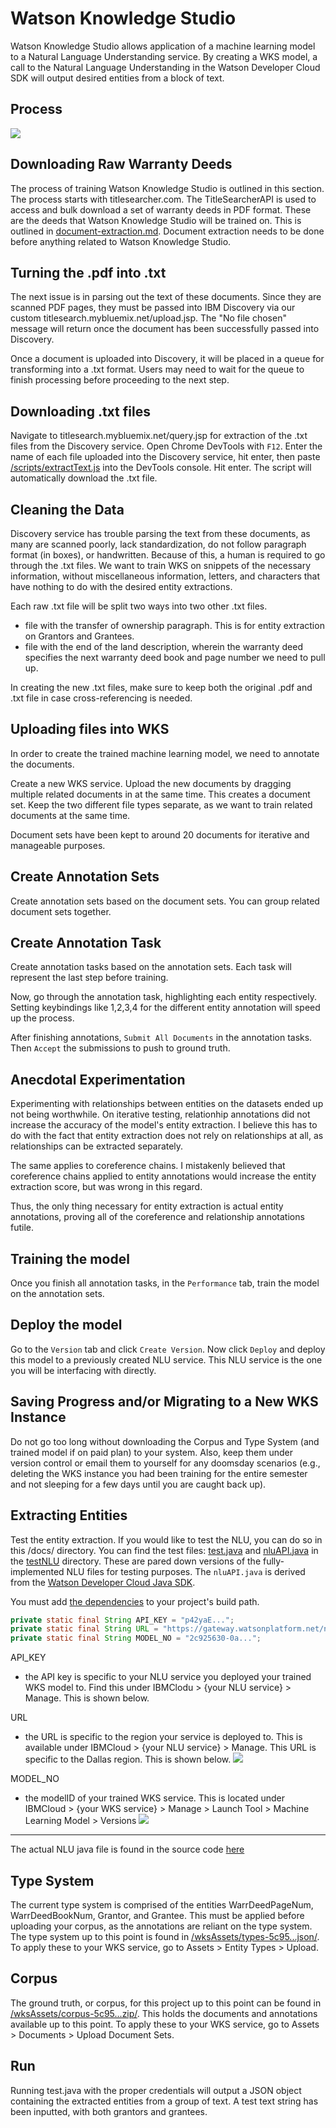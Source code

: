 # Watson Knowledge Studio
Watson Knowledge Studio allows application of a machine learning model to a Natural Language Understanding service. By creating a WKS model, a call to the Natural Language Understanding in the Watson Developer Cloud SDK will output desired entities from a block of text.

## Process
![](docs-images/process.png)
## Downloading Raw Warranty Deeds 
The process of training Watson Knowledge Studio is outlined in this section. The process starts with titlesearcher.com. The TitleSearcherAPI is used to access and bulk download a set of warranty deeds in PDF format. These are the deeds that Watson Knowledge Studio will be trained on. This is outlined in [document-extraction.md](document-extraction.md). Document extraction needs to be done before anything related to Watson Knowledge Studio. 

## Turning the .pdf into .txt
The next issue is in parsing out the text of these documents. Since they are scanned PDF pages, they must be passed into IBM Discovery via our custom titlesearch.mybluemix.net/upload.jsp. The "No file chosen" message will return once the document has been successfully passed into Discovery.

Once a document is uploaded into Discovery, it will be placed in a queue for transforming into a .txt format. Users may need to wait for the queue to finish processing before proceeding to the next step. 

## Downloading .txt files
Navigate to titlesearch.mybluemix.net/query.jsp for extraction of the .txt files from the Discovery service. Open Chrome DevTools with ```F12```. Enter the name of each file uploaded into the Discovery service, hit enter, then paste [/scripts/extractText.js](scripts/extractText.js) into the DevTools console. Hit enter. The script will automatically download the .txt file.

## Cleaning the Data
Discovery service has trouble parsing the text from these documents, as many are scanned poorly, lack standardization, do not follow paragraph format (in boxes), or handwritten. Because of this, a human is required to go through the .txt files. We want to train WKS on snippets of the necessary information, without miscellaneous information, letters, and characters that have nothing to do with the desired entity extractions. 

Each raw .txt file will be split two ways into two other .txt files.
- file with the transfer of ownership paragraph. This is for entity extraction on Grantors and Grantees.
- file with the end of the land description, wherein the warranty deed specifies the next warranty deed book and page number we need to pull up. 

In creating the new .txt files, make sure to keep both the original .pdf and .txt file in case cross-referencing is needed. 

## Uploading files into WKS 
In order to create the trained machine learning model, we need to annotate the documents. 

Create a new WKS service. Upload the new documents by dragging multiple related documents in at the same time. This creates a document set. Keep the two different file types separate, as we want to train related documents at the same time. 

Document sets have been kept to around 20 documents for iterative and manageable purposes. 

## Create Annotation Sets
Create annotation sets based on the document sets. You can group related document sets together.

## Create Annotation Task
Create annotation tasks based on the annotation sets. Each task will represent the last step before training. 

Now, go through the annotation task, highlighting each entity respectively. Setting keybindings like 1,2,3,4 for the different entity annotation will speed up the process. 

After finishing annotations, ```Submit All Documents``` in the annotation tasks. Then ```Accept``` the submissions to push to ground truth.

## Anecdotal Experimentation
Experimenting with relationships between entities on the datasets ended up not being worthwhile. On iterative testing, relationhip annotations did not increase the accuracy of the model's entity extraction. I believe this has to do with the fact that entity extraction does not rely on relationships at all, as relationships can be extracted separately. 

The same applies to coreference chains. I mistakenly believed that coreference chains applied to entity annotations would increase the entity extraction score, but was wrong in this regard. 

Thus, the only thing necessary for entity extraction is actual entity annotations, proving all of the coreference and relationship annotations futile. 

## Training the model
Once you finish all annotation tasks, in the ```Performance``` tab, train the model on the annotation sets. 

## Deploy the model
Go to the ```Version``` tab and click ```Create Version```. Now click ```Deploy``` and deploy this model to a previously created NLU service. This NLU service is the one you will be interfacing with directly. 

## Saving Progress and/or Migrating to a New WKS Instance 
Do not go too long without downloading the Corpus and Type System (and trained model if on paid plan) to your system. Also, keep them under version control or email them to yourself for any doomsday scenarios (e.g., deleting the WKS instance you had been training for the entire semester and not sleeping for a few days until you are caught back up).

## Extracting Entities
Test the entity extraction. If you would like to test the NLU, you can do so in this /docs/ directory. You can find the  test files: [test.java](testNLU/test.java) and [nluAPI.java](testNLU/nluAPI.java) in the [testNLU](testNLU/) directory. These are pared down versions of the fully-implemented NLU files for testing purposes. The ```nluAPI.java``` is derived from the [Watson Developer Cloud Java SDK](https://github.com/watson-developer-cloud/java-sdk/tree/master/natural-language-understanding). 

You must add [the dependencies](https://github.com/watson-developer-cloud/java-sdk#jar) to your project's build path. 

```java
private static final String API_KEY = "p42yaE...";
private static final String URL = "https://gateway.watsonplatform.net/natural-language-understanding/api/";
private static final String MODEL_NO = "2c925630-0a...";
```

API_KEY
- the API key is specific to your NLU service you deployed your trained WKS model to. Find this under IBMClodu > {your NLU service} > Manage. This is shown below.

URL
- the URL is specific to the region your service is deployed to. This is available under IBMCloud > {your NLU service} > Manage. This URL is specific to the Dallas region. This is shown below.
![](docs-images/nluCredentials.png)

MODEL_NO
- the modelID of your trained WKS service. This is located under IBMCloud > {your WKS service} > Manage > Launch Tool > Machine Learning Model > Versions 
![](docs-images/modelID.png)

---

The actual NLU java file is found in the source code [here](/src/main/java/com/seniordesign/titlesearch/NaturalLanguageUnderstandingAPI.java)

## Type System
The current type system is comprised of the entities WarrDeedPageNum, WarrDeedBookNum, Grantor, and Grantee. This must be applied before uploading your corpus, as the annotations are reliant on the type system. The type system up to this point is found in [/wksAssets/types-5c95...json/](wksAssets/types-5c953ef0-5481-11e9-9b8e-4bc9d96d3dde.json). To apply these to your WKS service, go to Assets > Entity Types > Upload.

## Corpus
The ground truth, or corpus, for this project up to this point can be found in [/wksAssets/corpus-5c95...zip/](wksAssets/corpus-5c953ef0-5481-11e9-9b8e-4bc9d96d3dde.zip/). This holds the documents and annotations available up to this point. To apply these to your WKS service, go to Assets > Documents > Upload Document Sets.

## Run
Running test.java with the proper credentials will output a JSON object containing the extracted entities from a group of text. A test text string has been inputted, with both grantors and grantees.

